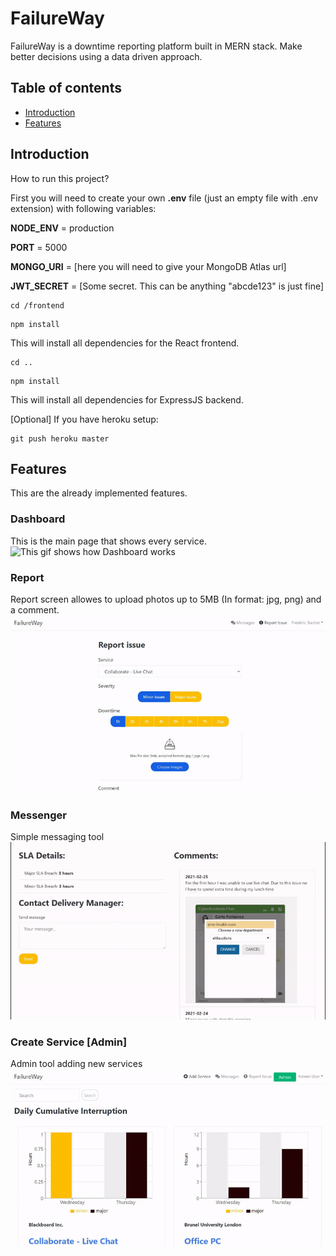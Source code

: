 # FailureWay
FailureWay is a downtime reporting platform built in MERN stack. Make better decisions using a data driven approach. 

## Table of contents
* [Introduction](#Introduction)
* [Features](#Features)

## Introduction
How to run this project?

First you will need to create your own **.env** file (just an empty file with .env extension) with following variables:

**NODE_ENV** = production

**PORT** = 5000

**MONGO_URI** = [here you will need to give your MongoDB Atlas url]

**JWT_SECRET** = [Some secret. This can be anything "abcde123" is just fine]

```
cd /frontend
```
```
npm install
```
This will install all dependencies for the React frontend.
```
cd ..
```
```
npm install
```
This will install all dependencies for ExpressJS backend.

[Optional]
If you have heroku setup: 
```
git push heroku master 
```

## Features
This are the already implemented features.

### Dashboard
This is the main page that shows every service.
![This gif shows how Dashboard works](Dashboard.gif)

### Report
Report screen allowes to upload photos up to 5MB (In format: jpg, png) and a comment.
![This gif shows how Report works](Report.gif)

### Messenger
Simple messaging tool
![This gif shows how Messenger works](Messenger.gif)

### Create Service [Admin]
Admin tool adding new services
![This gif shows how Create Service works](Create_Service.gif)

